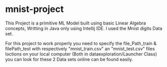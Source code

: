 # mnist-project

This Project is a primitive ML Model built using basic Linear Algebra concepts, Writting in Java only using Intellij IDE.
I used the Mnist digits Data set.

For this project to work properly you need to specify the file_Path_train & filePath_test with respectively
"mnist_train.csv" an "mnist_test.csv" files loctions on your local computer (Both in dataexploration/Launcher Class)
you can look for these 2 Data sets online can be found easily.
